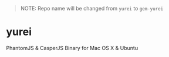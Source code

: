> NOTE: Repo name will be changed from `yurei` to `gem-yurei` 

yurei
=====

PhantomJS &amp; CasperJS Binary for Mac OS X &amp; Ubuntu 
